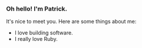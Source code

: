 ### Oh hello! I'm Patrick.
It's nice to meet you. Here are some things about me:
- I love building software.
- I really love Ruby.
